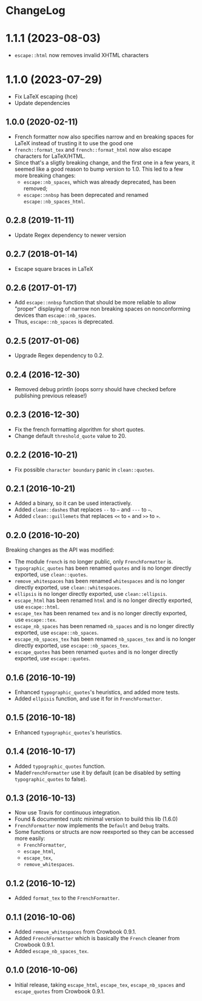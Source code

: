 ChangeLog
==========

1.1.1 (2023-08-03)
======================
* `escape::html` now removes invalid XHTML characters

1.1.0 (2023-07-29)
======================
* Fix LaTeX escaping (hce)
* Update dependencies

1.0.0 (2020-02-11)
---------------------
* French formatter now also specifies narrow and en breaking spaces for LaTeX instead of trusting it to use the good one
* `french::format_tex` and `french::format_html` now also escape characters for LaTeX/HTML.
* Since that's a sligtly breaking change, and the first one in a few
  years, it seemed like a good reason to bump version to 1.0. This led
  to a few more breaking changes: 
    * `escape::nb_spaces`, which was already deprecated, has been
      removed;
	* `escape::nnbsp` has been deprecated and renamed `escape::nb_spaces_html`.
	
0.2.8 (2019-11-11)
----------------------
* Update Regex dependency to newer version

0.2.7 (2018-01-14)
----------------------
* Escape square braces in LaTeX

0.2.6 (2017-01-17)
----------------------
* Add `escape::nnbsp` function that should be more reliable to allow "proper"
  displaying of narrow non breaking spaces on nonconforming devices
  than `escape::nb_spaces`.
* Thus, `escape::nb_spaces` is deprecated.

0.2.5 (2017-01-06)
----------------------
* Upgrade Regex dependency to 0.2.

0.2.4 (2016-12-30)
----------------------
* Removed debug println (oops sorry should have checked before
  publishing previous release!)

0.2.3 (2016-12-30)
----------------------
* Fix the french formatting algorithm for short quotes.
* Change default `threshold_quote` value to 20.

0.2.2 (2016-10-21)
----------------------
* Fix possible `character boundary` panic in `clean::quotes`.

0.2.1 (2016-10-21)
----------------------
* Added a binary, so it can be used interactively.
* Added `clean::dashes` that replaces `--` to `–` and `---` to `—`.
* Added `clean::guillemets` that replaces `<<` to `«` and `>>` to `»`.

0.2.0 (2016-10-20)
---------------------
Breaking changes as the API was modified:
* The module `french` is no longer public, only `FrenchFormatter` is.
* `typographic_quotes` has been renamed `quotes` and is no longer
  directly exported, use `clean::quotes`.
* `remove_whitespaces` has been renamed `whitespaces` and is no longer
  directly exported, use `clean::whitespaces`.
* `ellipsis` is no longer directly exported, use `clean::ellipsis`.
* `escape_html` has been renamed `html` and is no longer directly
  exported, use `escape::html`.
* `escape_tex` has been renamed `tex` and is no longer directly
  exported, use `escape::tex`.
* `escape_nb_spaces` has been renamed `nb_spaces` and is no longer directly
  exported, use `escape::nb_spaces`.
* `escape_nb_spaces_tex` has been renamed `nb_spaces_tex` and is no longer directly
  exported, use `escape::nb_spaces_tex`.
* `escape_quotes` has been renamed `quotes` and is no longer directly
  exported, use `escape::quotes`.
  

0.1.6 (2016-10-19)
----------------------
* Enhanced `typographic_quotes`'s heuristics, and added more tests.
* Added `ellpisis` function, and use it for in `FrenchFormatter`.

0.1.5 (2016-10-18)
----------------------
* Enhanced `typographic_quotes`'s heuristics.

0.1.4 (2016-10-17)
---------------------
* Added `typographic_quotes` function.
* Made`FrenchFormatter` use it by default (can be disabled by setting 
  `typographic_quotes` to false).

0.1.3 (2016-10-13)
----------------------
* Now use Travis for continuous integration.
* Found & documented rustc minimal version to build this lib (1.6.0)
* `FrenchFormatter` now implements the `Default` and `Debug` traits.
* Some functions or structs are now reexported so they can be accessed
  more easily: 
    * `FrenchFormatter`,
    * `escape_html`,
	* `escape_tex`,
	* `remove_whitespaces`.
	

0.1.2 (2016-10-12)
----------------------
* Added `format_tex` to the `FrenchFormatter`.

	
0.1.1 (2016-10-06)
--------------------
* Added `remove_whitespaces` from Crowbook 0.9.1.
* Added `FrenchFormatter` which is basically the `French` cleaner from
  Crowbook 0.9.1.
* Added `escape_nb_spaces_tex`.

0.1.0 (2016-10-06)
--------------------
* Initial release, taking `escape_html`, `escape_tex`,
  `escape_nb_spaces` and `escape_quotes` from Crowbook 0.9.1.
